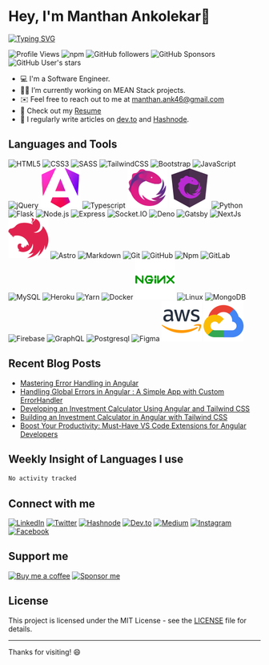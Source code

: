 # Hey, I'm Manthan Ankolekar👋

[![Typing SVG](https://readme-typing-svg.herokuapp.com?font=Fira+Code&pause=1000&random=false&width=435&lines=Software+Engineer%F0%9F%8E%93;Front+End+Developer%F0%9F%A7%91%E2%80%8D%F0%9F%92%BB;MEAN+Stack+Developer%F0%9F%9A%80;Learn%2C+Code%2C+Build+%F0%9F%91%BD)](https://git.io/typing-svg)

![Profile Views](https://komarev.com/ghpvc/?username=manthanank&color=brightgreen)
![npm](https://img.shields.io/npm/dt/manthanank)
![GitHub followers](https://img.shields.io/github/followers/manthanank?label=Follow&style=social)
![GitHub Sponsors](https://img.shields.io/github/sponsors/manthanank)
![GitHub User's stars](https://img.shields.io/github/stars/manthanank?affiliations=OWNER&style=social)

- 💻 I'm a Software Engineer.
- 🧑‍💻 I’m currently working on MEAN Stack projects.
- ✉️ Feel free to reach out to me at [manthan.ank46@gmail.com](mailto:manthan.ank46@gmail.com)
- 📄 Check out my [Resume](https://docs.google.com/document/d/1Ba40AaV2Ol5hueeVe5wCI1GeBEtcPJXp3mzm-HZ6BHk/edit?usp=sharing)
- 📝 I regularly write articles on [dev.to](https://dev.to/manthanank) and [Hashnode](https://manthanank.hashnode.dev/).

## Languages and Tools

<!-- ![HTML5](https://img.shields.io/badge/-HTML5-E34F26?style=for-the-badge&logo=html5&logoColor=white)
![CSS3](https://img.shields.io/badge/-CSS3-1572B6?style=for-the-badge&logo=css3&logoColor=white)
![SASS](https://img.shields.io/badge/-SASS-CC6699?style=for-the-badge&logo=sass&logoColor=white)
![TailwindCSS](https://img.shields.io/badge/-TailwindCSS-38B2AC?style=for-the-badge&logo=tailwind-css&logoColor=white)
![Bootstrap](https://img.shields.io/badge/-Bootstrap-7952B3?style=for-the-badge&logo=bootstrap&logoColor=white)
![JavaScript](https://img.shields.io/badge/-JavaScript-F7DF1E?style=for-the-badge&logo=javascript&logoColor=black)
![jQuery](https://img.shields.io/badge/-jQuery-0769AD?style=for-the-badge&logo=jquery&logoColor=white)
![Angular](https://img.shields.io/badge/-Angular-DD0031?style=for-the-badge&logo=angular&logoColor=white)
![Typescript](https://img.shields.io/badge/-Typescript-3178C6?style=for-the-badge&logo=typescript&logoColor=white)
![RxJS](https://img.shields.io/badge/-RxJS-B7178C?style=for-the-badge&logo=reactivex&logoColor=white)
![NgRx](https://img.shields.io/badge/-NgRx-333333?style=for-the-badge&logo=redux&logoColor=white)
![Python](https://img.shields.io/badge/-Python-3776AB?style=for-the-badge&logo=python&logoColor=white)
![Flask](https://img.shields.io/badge/-Flask-000000?style=for-the-badge&logo=flask&logoColor=white)
![Node.js](https://img.shields.io/badge/-Node.js-339933?style=for-the-badge&logo=node.js&logoColor=white)
![Express](https://img.shields.io/badge/-Express-000000?style=for-the-badge&logo=express&logoColor=white)
![Socket.IO](https://img.shields.io/badge/-Socket.IO-010101?style=for-the-badge&logo=socket.io&logoColor=white)
![Deno](https://img.shields.io/badge/-Deno-000000?style=for-the-badge&logo=deno&logoColor=white)
![Gatsby](https://img.shields.io/badge/-Gatsby-663399?style=for-the-badge&logo=gatsby&logoColor=white)
![NextJs](https://img.shields.io/badge/-NextJs-000000?style=for-the-badge&logo=next.js&logoColor=white)
![NestJs](https://img.shields.io/badge/-NestJs-E0234E?style=for-the-badge&logo=nestjs&logoColor=white)
![Astro](https://img.shields.io/badge/-Astro-000000?style=for-the-badge&logo=astro&logoColor=white)
![Markdown](https://img.shields.io/badge/-Markdown-000000?style=for-the-badge&logo=markdown&logoColor=white)
![Git](https://img.shields.io/badge/-Git-F05032?style=for-the-badge&logo=git&logoColor=white)
![GitHub](https://img.shields.io/badge/-GitHub-181717?style=for-the-badge&logo=github&logoColor=white)
![Npm](https://img.shields.io/badge/-Npm-CB3837?style=for-the-badge&logo=npm&logoColor=white)
![GitLab](https://img.shields.io/badge/-GitLab-FCA121?style=for-the-badge&logo=gitlab&logoColor=white)
![MySQL](https://img.shields.io/badge/-MySQL-4479A1?style=for-the-badge&logo=mysql&logoColor=white)
![Heroku](https://img.shields.io/badge/-Heroku-430098?style=for-the-badge&logo=heroku&logoColor=white)
![Yarn](https://img.shields.io/badge/-Yarn-2C8EBB?style=for-the-badge&logo=yarn&logoColor=white)
![Docker](https://img.shields.io/badge/-Docker-2496ED?style=for-the-badge&logo=docker&logoColor=white)
![Nginx](https://img.shields.io/badge/-Nginx-269539?style=for-the-badge&logo=nginx&logoColor=white)
![Linux](https://img.shields.io/badge/-Linux-FCC624?style=for-the-badge&logo=linux&logoColor=black)
![MongoDB](https://img.shields.io/badge/-MongoDB-47A248?style=for-the-badge&logo=mongodb&logoColor=white)
![Firebase](https://img.shields.io/badge/-Firebase-FFCA28?style=for-the-badge&logo=firebase&logoColor=white)
![GraphQL](https://img.shields.io/badge/-GraphQL-E10098?style=for-the-badge&logo=graphql&logoColor=white)
![Postgresql](https://img.shields.io/badge/-Postgresql-336791?style=for-the-badge&logo=postgresql&logoColor=white)
![Figma](https://img.shields.io/badge/-Figma-F24E1E?style=for-the-badge&logo=figma&logoColor=white)
![AWS](https://img.shields.io/badge/-AWS-232F3E?style=for-the-badge&logo=amazon-aws&logoColor=white)
![GCP](https://img.shields.io/badge/-GCP-4285F4?style=for-the-badge&logo=google-cloud&logoColor=white) -->

![HTML5](/assets/svg/html.svg)
![CSS3](/assets/svg/css.svg)
![SASS](/assets/svg/sass.svg)
![TailwindCSS](/assets/svg/tailwindcss.svg)
![Bootstrap](/assets/svg/bootstrap.svg)
![JavaScript](/assets/svg/javascript.svg)
![jQuery](/assets/svg/jquery.svg)
![Angular](/assets/svg/angular.svg)
![Typescript](/assets/svg/typescript.svg)
![RxJS](/assets/svg/rxjs.svg)
![NgRx](/assets/svg/ngrx.svg)
![Python](/assets/svg/python.svg)
![Flask](/assets/svg/flask.svg)
![Node.js](/assets/svg/nodejs.svg)
![Express](/assets/svg/express.svg)
![Socket.IO](/assets/svg/socketio.svg)
![Deno](/assets/svg/deno.svg)
![Gatsby](/assets/svg/gatsby.svg)
![NextJs](/assets/svg/nextjs.svg)
![NestJs](/assets/svg/nestjs.svg)
![Astro](/assets/svg/astro.svg)
![Markdown](/assets/svg/markdown.svg)
![Git](/assets/svg/git.svg)
![GitHub](/assets/svg/github.svg)
![Npm](/assets/svg/npm.svg)
![GitLab](/assets/svg/gitlab.svg)
![MySQL](/assets/svg/mysql.svg)
![Heroku](/assets/svg/heroku.svg)
![Yarn](/assets/svg/yarn.svg)
![Docker](/assets/svg/docker.svg)
![Nginx](/assets/svg/nginx.svg)
![Linux](/assets/svg/linux.svg)
![MongoDB](/assets/svg//mongodb.svg)
![Firebase](/assets/svg/firebase.svg)
![GraphQL](/assets/svg/graphql.svg)
![Postgresql](/assets/svg/postgresql.svg)
![Figma](/assets/svg/figma.svg)
![AWS](/assets/svg/aws.svg)
![GCP](/assets/svg/googlecloud.svg)

## Recent Blog Posts

<!-- BLOG-POST-LIST:START -->
- [Mastering Error Handling in Angular](https://manthanank.hashnode.dev/mastering-error-handling-in-angular)
- [Handling Global Errors in Angular : A Simple App with Custom ErrorHandler](https://dev.to/manthanank/handling-global-errors-in-angular-a-simple-app-with-custom-errorhandler-4ak9)
- [Developing an Investment Calculator Using Angular and Tailwind CSS](https://manthanank.hashnode.dev/developing-an-investment-calculator-using-angular-and-tailwind-css)
- [Building an Investment Calculator in Angular with Tailwind CSS](https://dev.to/manthanank/building-an-investment-calculator-in-angular-with-tailwind-css-1513)
- [Boost Your Productivity: Must-Have VS Code Extensions for Angular Developers](https://manthanank.hashnode.dev/boost-your-productivity-must-have-vs-code-extensions-for-angular-developers)
<!-- BLOG-POST-LIST:END -->

## Weekly Insight of Languages I use

<!--START_SECTION:waka-->

```txt
No activity tracked
```

<!--END_SECTION:waka-->

## Connect with me

[![LinkedIn](https://img.shields.io/badge/LinkedIn-0077B5?style=for-the-badge&logo=linkedin&logoColor=white)](https://www.linkedin.com/in/manthanank)
[![Twitter](https://img.shields.io/badge/Twitter-1DA1F2?style=for-the-badge&logo=twitter&logoColor=white)](https://twitter.com/manthan_ank)
[![Hashnode](https://img.shields.io/badge/Hashnode-2962FF?style=for-the-badge&logo=hashnode&logoColor=white)](https://manthanank.hashnode.dev/)
[![Dev.to](https://img.shields.io/badge/Dev.to-0A0A0A?style=for-the-badge&logo=dev-dot-to&logoColor=white)](https://dev.to/manthanank)
[![Medium](https://img.shields.io/badge/Medium-12100E?style=for-the-badge&logo=medium&logoColor=white)](https://manthanank.medium.com/)
[![Instagram](https://img.shields.io/badge/Instagram-E4405F?style=for-the-badge&logo=instagram&logoColor=white)](https://www.instagram.com/manthan_ank/)
[![Facebook](https://img.shields.io/badge/Facebook-1877F2?style=for-the-badge&logo=facebook&logoColor=white)]([https://www.facebook.com/manthanank/](https://www.facebook.com/manthanank/))

## Support me

[![Buy me a coffee](https://img.shields.io/badge/Buy%20me%20a%20coffee-FFDD00?style=for-the-badge&logo=buy-me-a-coffee&logoColor=white)](https://www.buymeacoffee.com/manthanank)
[![Sponsor me](https://img.shields.io/badge/Sponsor%20me-FFDD00?style=for-the-badge&logo=github-sponsors&logoColor=white)]([https://github.com/sponsors/manthanank])

## License

This project is licensed under the MIT License - see the [LICENSE](LICENSE) file for details.

---

Thanks for visiting! 😄
